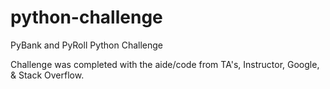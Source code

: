 # python-challenge
PyBank and PyRoll Python Challenge


Challenge was completed with the aide/code from TA's, Instructor, Google, & Stack Overflow.
